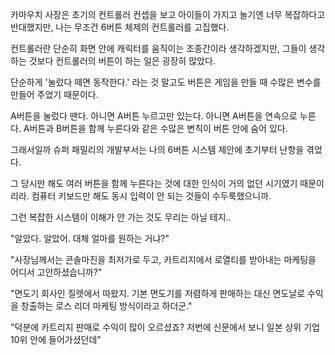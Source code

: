 카마우치 사장은 초기의 컨트롤러 컨셉을 보고 아이들이 가지고 놀기엔 너무 복잡하다고 반대했지만, 나는 무조건 6버튼 체제의 컨트롤러를 고집했다. 

컨트롤러란 단순히 화면 안에 캐릭터를 움직이는 조종간이라 생각하겠지만, 그들이 생각하는 것보다 컨트롤러의 버튼이 하는 일은 굉장히 많았다.

단순하게 '눌렀다 떼면 동작한다.' 라는 것 말고도 버튼은 게임을 만들 때 수많은 변수를 만들어 주었기 때문이다.

A버튼을 눌렀다 땐다. 아니면 A버튼 누르고만 있는다. 아니면 A버튼을 연속으로 누른다. A버튼과 B버튼을 함께 누른다와 같은 수많은 변칙이 버튼 안에 숨어 있다.

그래서일까 슈퍼 패밀리의 개발부서는 나의 6버튼 시스템 제안에 초기부터 난항을 겪었다. 

그 당시만 해도 여러 버튼을 함께 누른다는 것에 대한 인식이 거의 없던 시기였기 때문이리라. 컴퓨터 키보드만 해도 동시 입력이 안 되는 것들이 수두룩했으니까.

그런 복잡한 시스템이 이해가 안 가는 것도 무리는 아닐 테지..

"알았다. 알았어. 대체 얼마를 원하는 거냐?"

"사장님께서는 콘솔마진을 최저가로 두고, 카트리지에서 로열티를 받아내는 마케팅을 어디서 고안하셨습니까?"

"면도기 회사인 질렛에서 따왔지. 기본 면도기를 저렴하게 판매하는 대신 면도날로 수익을 창출하는 로스 리더 마케팅 방식이라고 하더군."

"덕분에 카트리지 판매로 수익이 많이 오르셨죠? 저번에 신문에서 보니 일본 상위 기업 10위 안에 들어가셨던데"